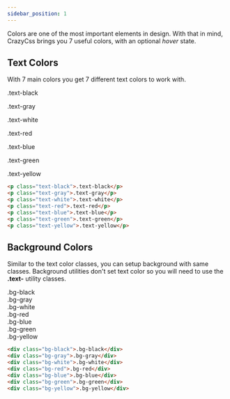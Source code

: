```yaml
---
sidebar_position: 1
---
```


Colors are one of the most important elements in design. With that in mind, CrazyCss brings you 7 useful colors, with an optional _hover_ state.

## Text Colors

With 7 main colors you get 7 different text colors to work with.

<p class="text-black bg-white">.text-black</p>
<p class="text-gray">.text-gray</p>
<p class="text-white bg-black">.text-white</p>
<p class="text-red">.text-red</p>
<p class="text-blue">.text-blue</p>
<p class="text-green">.text-green</p>
<p class="text-yellow bg-black">.text-yellow</p>

```html
<p class="text-black">.text-black</p>
<p class="text-gray">.text-gray</p>
<p class="text-white">.text-white</p>
<p class="text-red">.text-red</p>
<p class="text-blue">.text-blue</p>
<p class="text-green">.text-green</p>
<p class="text-yellow">.text-yellow</p>
```

## Background Colors

Similar to the text color classes, you can setup background with same classes. Background utilities don't set text color so you will need to use the **.text-** utility classes.

<div class="bg-black text-white p-2">.bg-black</div>
<div class="bg-gray text-white p-2 mt-2">.bg-gray</div>
<div class="bg-white text-black p-2 mt-2">.bg-white</div>
<div class="bg-red text-white p-2 mt-2">.bg-red</div>
<div class="bg-blue text-white p-2 mt-2">.bg-blue</div>
<div class="bg-green text-white p-2 mt-2">.bg-green</div>
<div class="bg-yellow text-black p-2 mx-2">.bg-yellow</div>

```html
<div class="bg-black">.bg-black</div>
<div class="bg-gray">.bg-gray</div>
<div class="bg-white">.bg-white</div>
<div class="bg-red">.bg-red</div>
<div class="bg-blue">.bg-blue</div>
<div class="bg-green">.bg-green</div>
<div class="bg-yellow">.bg-yellow</div>
```
